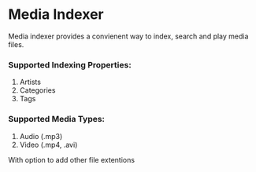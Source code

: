 # Media Indexer

Media indexer provides a convienent way to index, search and play media files.

### Supported Indexing Properties:
1. Artists
2. Categories
3. Tags


### Supported Media Types:
1. Audio (.mp3)
2. Video (.mp4, .avi)

With option to add other file extentions 
